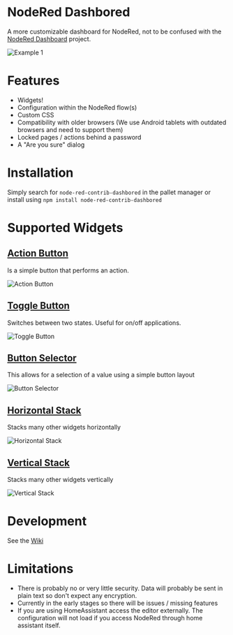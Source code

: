 # NodeRed Dashbored
A more customizable dashboard for NodeRed, not to be confused with the [NodeRed Dashboard](https://github.com/node-red/node-red-dashboard) project.

![Example 1](https://raw.githubusercontent.com/haydendonald/NodeRed-Dashbored/main/img/example1.png)

# Features
* Widgets!
* Configuration within the NodeRed flow(s)
* Custom CSS
* Compatibility with older browsers (We use Android tablets with outdated browsers and need to support them)
* Locked pages / actions behind a password
* A "Are you sure" dialog

# Installation
Simply search for `node-red-contrib-dashbored` in the pallet manager or install using `npm install node-red-contrib-dashbored`

# Supported Widgets
## [Action Button](https://github.com/haydendonald/NodeRed-Dashbored/blob/main/doc/widgetTypes/actionButton.md)
Is a simple button that performs an action.

![Action Button](https://raw.githubusercontent.com/haydendonald/NodeRed-Dashbored/main/img/widgets/actionButton.png)

## [Toggle Button](https://github.com/haydendonald/NodeRed-Dashbored/blob/main/doc/widgetTypes/toggleButton.md)
Switches between two states. Useful for on/off applications.

![Toggle Button](https://raw.githubusercontent.com/haydendonald/NodeRed-Dashbored/main/img/widgets/toggleButton.png)

## [Button Selector](https://github.com/haydendonald/NodeRed-Dashbored/blob/main/doc/widgetTypes/buttonSelector.md)
This allows for a selection of a value using a simple button layout

![Button Selector](https://raw.githubusercontent.com/haydendonald/NodeRed-Dashbored/main/img/widgets/buttonSelector.png)

## [Horizontal Stack](https://github.com/haydendonald/NodeRed-Dashbored/blob/main/doc/widgetTypes/horizontalStack.md)
Stacks many other widgets horizontally

![Horizontal Stack](https://raw.githubusercontent.com/haydendonald/NodeRed-Dashbored/main/img/widgets/horStack.png)

## [Vertical Stack](https://github.com/haydendonald/NodeRed-Dashbored/blob/main/doc/widgetTypes/verticalStack.md)
Stacks many other widgets vertically

![Vertical Stack](https://raw.githubusercontent.com/haydendonald/NodeRed-Dashbored/main/img/widgets/vertStack.png)

# Development
See the [Wiki](https://github.com/haydendonald/NodeRed-Dashbored/wiki)

# Limitations
* There is probably no or very little security. Data will probably be sent in plain text so don't expect any encryption.
* Currently in the early stages so there will be issues / missing features
* If you are using HomeAssistant access the editor externally. The configuration will not load if you access NodeRed through home assistant itself.